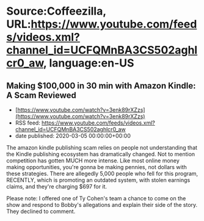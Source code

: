# Source:Coffeezilla, URL:https://www.youtube.com/feeds/videos.xml?channel_id=UCFQMnBA3CS502aghlcr0_aw, language:en-US

## Making $100,000 in 30 min with Amazon Kindle: A Scam Reviewed
 - [https://www.youtube.com/watch?v=3enk89rXZzs](https://www.youtube.com/watch?v=3enk89rXZzs)
 - RSS feed: https://www.youtube.com/feeds/videos.xml?channel_id=UCFQMnBA3CS502aghlcr0_aw
 - date published: 2020-03-05 00:00:00+00:00

The amazon kindle publishing scam relies on people not understanding that the Kindle publishing ecosystem has dramatically changed.  Not to mention competition has gotten MUCH more intense. Like most online money making opportunities, you're gonna be making pennies, not dollars with these strategies. There are allegedly 5,000 people who fell for this program, RECENTLY, which is promoting an outdated system, with stolen earnings claims, and they're charging $697 for it.

Please note: I offered one of Ty Cohen's team a chance to come on the show and respond to Bobby's allegations and explain their side of the story. They declined to comment.


